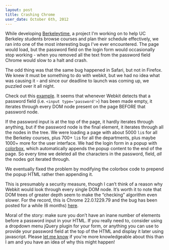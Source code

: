 ```yaml
---
layout: post
title: Crashing Chrome
user_date: October 6th, 2012
---
```

While developing [Berkeleytime](http://berkeleytime.com), a project I'm working on to help UC Berkeley students browse courses and plan their schedule effectively, we ran into one of the most interesting bugs I've ever encountered. The page would load, but the password field on the login form would occasionally stop working - when you removed all the text from the password field Chrome would slow to a halt and crash.

The odd thing was that the same bug happened in Safari, but not in Firefox. We knew it must be something to do with webkit, but we had no idea what was causing it - and since our deadline to launch was coming up, we puzzled over it all night.

Check out this [example](http://noahgilmore.com/examples/webkit-password-crash.html). It seems that whenever Webkit detects that a password field (i.e. `<input type='password'>`) has been made empty, it iterates through every DOM node present on the page BEFORE that password node.

If the password input is at the top of the page, it hardly iterates through anything, but if the password node is the final element, it iterates through all the nodes in the tree. We were loading a page with about 5000 `li`s for all the Berkeley courses, plus 700+ `li`s for all the departments, plus maybe 1000+ more for the user interface. We had the login form in a popup with [colorbox](https://github.com/jackmoore/colorbox), which automatically appends the popup content to the end of the page. So every time we deleted all the characters in the password, field, *all* the nodes got iterated through.

We eventually fixed the problem by modifying the colorbox code to prepend the popup HTML rather then appending it.

This is presumably a security measure, though I can’t think of a reason why Webkit would look through every single DOM node. It’s worth it to note that DOM trees of greater depth seem to make the “checking” algorithm even slower. For the record, this is Chrome 22.0.1229.79 and the bug has been posted for a while (6 months) [here](https://code.google.com/p/chromium/issues/detail?id=121918&q=password%20lag&colspec=ID%20Pri%20Mstone%20ReleaseBlock%20OS%20Area%20Feature%20Status%20Owner%20Summary).

Moral of the story: make sure you don’t have an inane number of elements before a password input in your HTML. If you really need to, consider using a dropdown menu jQuery plugin for your form, or anything you can use to provide your password field at the top of the HTML and display it later using javascript. Please [let me know](http://twitter.com/noahsark769) if you're more knowledgeable about this than I am and you have an idea of why this might happen!